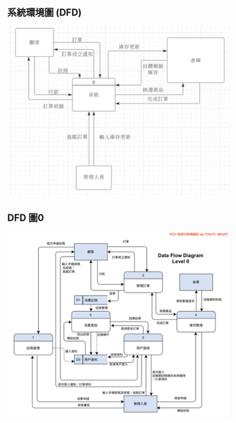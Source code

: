 ## 系統環境圖 (DFD)
![DFD](https://github.com/C110134148/T15nT1/blob/97674a5adc0c65d9ba07ebe65171c91c5dca3735/DFD.jpg)
## DFD 圖0
![Data Flow Diagram - Level 0](Data-Flow-Diagram/DFD-Level1_T15nT1.png)

